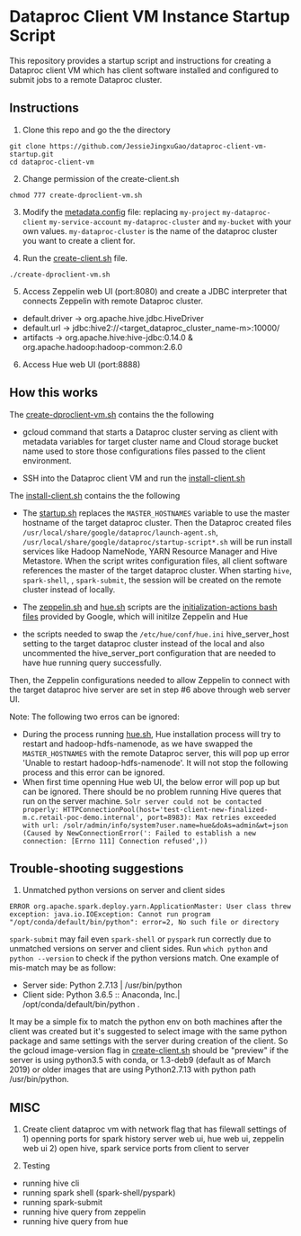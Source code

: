 # Dataproc Client VM Instance Startup Script

This repository provides a startup script and instructions for creating a Dataproc client VM which has client software installed and configured to submit jobs to a remote Dataproc cluster.


## Instructions

1. Clone this repo and go the the directory
```
git clone https://github.com/JessieJingxuGao/dataproc-client-vm-startup.git
cd dataproc-client-vm
```

2. Change permission of the create-client.sh
```
chmod 777 create-dproclient-vm.sh
```

3. Modify the [metadata.config](metadata.config) file: replacing `my-project` `my-dataproc-client` `my-service-account` `my-dataproc-cluster` and `my-bucket` with your own values. `my-dataproc-cluster` is the name of the dataproc cluster you want to create a client for.

4. Run the [create-client.sh](create-client.sh) file.
```
./create-dproclient-vm.sh
```
5. Access Zeppelin web UI (port:8080) and create a JDBC interpreter that connects Zeppelin with remote Dataproc cluster.
- default.driver -> org.apache.hive.jdbc.HiveDriver
- default.url -> jdbc:hive2://<target_dataproc_cluster_name-m>:10000/
- artifacts -> org.apache.hive:hive-jdbc:0.14.0 & org.apache.hadoop:hadoop-common:2.6.0

6. Access Hue web UI (port:8888) 

## How this works

The [create-dproclient-vm.sh](create-dproclient-vm.sh) contains the the following

- gcloud command that starts a Dataproc cluster serving as client with metadata variables for target cluster name and Cloud storage bucket name used to store those configurations files passed to the client environment. 

- SSH into the Dataproc client VM and run the  [install-client.sh](install-client.sh)


The [install-client.sh](install-client.sh) contains the the following

- The [startup.sh](startup.sh) replaces the `MASTER_HOSTNAMES` variable to use the master hostname of the target dataproc cluster. Then the Dataproc created files `/usr/local/share/google/dataproc/launch-agent.sh`, `/usr/local/share/google/dataproc/startup-script*.sh` will be run install services like Hadoop NameNode, YARN Resource Manager and Hive Metastore. When the script writes configuration files, all client software references the master of the target dataproc cluster. When starting `hive`, `spark-shell`, , `spark-submit`, the session will be created on the remote cluster instead of locally.

- The [zeppelin.sh](zeppelin.sh) and [hue.sh](hue.sh) scripts are the [initialization-actions bash files](initialization-actions) provided by Google, which will initilze Zeppelin and Hue 

- the scripts needed to swap the `/etc/hue/conf/hue.ini` hive_server_host setting to the target dataproc cluster instead of the local and also uncommented the hive_server_port configuration that are needed to have hue running query successfully.

Then, the Zeppelin configurations needed to allow Zeppelin to connect with the target dataproc hive server are set in step #6 above through web server UI.  


Note: The following two erros can be ignored:
- During the process running [hue.sh](hue.sh), Hue installation process will try to restart and hadoop-hdfs-namenode, as we have swapped the `MASTER_HOSTNAMES` with the remote Dataproc server, this will pop up error 'Unable to restart hadoop-hdfs-namenode'. It will not stop the following process and this error can be ignored.
- When first time openning Hue web UI, the below error will pop up but can be ignored. There should be no problem running Hive queres that run on the server machine.
`Solr server could not be contacted properly: HTTPConnectionPool(host='test-client-new-finalized-m.c.retail-poc-demo.internal', port=8983): Max retries exceeded with url: /solr/admin/info/system?user.name=hue&doAs=admin&wt=json (Caused by NewConnectionError(': Failed to establish a new connection: [Errno 111] Connection refused',))`


## Trouble-shooting suggestions
1. Unmatched python versions on server and client sides
```
ERROR org.apache.spark.deploy.yarn.ApplicationMaster: User class threw exception: java.io.IOException: Cannot run program "/opt/conda/default/bin/python": error=2, No such file or directory
```    
`spark-submit` may fail even `spark-shell` or `pyspark` run correctly due to unmatched versions on server and client sides. Run `which python` and `python --version` to check if the python versions match. One example of mis-match may be as follow:
- Server side: Python 2.7.13 | /usr/bin/python 
- Client side: Python 3.6.5 :: Anaconda, Inc.| /opt/conda/default/bin/python .  

It may be a simple fix to match the python env on both machines after the client was created but it's suggested to select image with the same python package and same settings with the server during creation of the client. So the gcloud image-version flag in [create-client.sh](create-client.sh) should be "preview" if the server is using python3.5 with conda, or 1.3-deb9 (default as of March 2019) or older images that are using Python2.7.13 with python path /usr/bin/python.



## MISC
1. Create client dataproc vm with network flag that has filewall settings of 1) openning ports for spark history server web ui, hue web ui, zeppelin web ui 2) open hive, spark service ports from client to server

2. Testing
- running hive cli 
- running spark shell (spark-shell/pyspark)
- running spark-submit
- running hive query from zeppelin
- running hive query from hue
